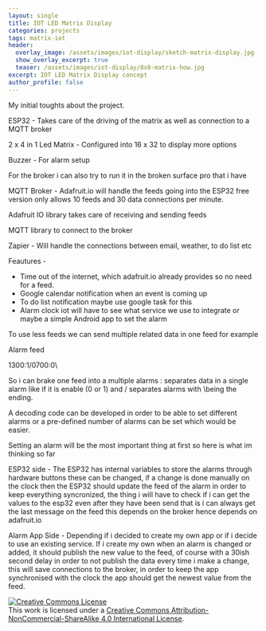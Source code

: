 ```yaml
---
layout: single
title: IOT LED Matrix Display
categories: projects
tags: matrix-iot
header:
  overlay_image: /assets/images/iot-display/sketch-matrix-display.jpg
  show_overlay_excerpt: true
  teaser: /assets/images/iot-display/8x8-matrix-how.jpg
excerpt: IOT LED Matrix Display concept
author_profile: false
---
```


My initial toughts about the project.

ESP32 - Takes care of the driving of the matrix as well as connection to a MQTT broker

2 x 4 in 1 Led Matrix - Configured into 16 x 32 to display more options

Buzzer - For alarm setup

For the broker i can also try to run it in the broken surface pro that i have


MQTT Broker - Adafruit.io will handle the feeds going into the ESP32 free version only allows 10 feeds and 30 data connections per minute.

Adafruit IO library takes care of receiving and sending feeds

MQTT library to connect to the broker

Zapier - Will handle the connections between email, weather, to do list etc

Feautures - 
- Time out of the internet, which adafruit.io already provides so no need for a feed.
- Google calendar notification when an event is coming up
- To do list notification maybe use google task for this
- Alarm clock iot will have to see what service we use to integrate or maybe a simple Android app to set the alarm

To use less feeds we can send multiple related data in one feed for example

Alarm feed

1300:1/0700:0\

So i can brake one feed into a multiple alarms : separates data in a single alarm like if it is enable (0 or 1) and / separates alarms with \being the ending.

A decoding code can be developed in order to be able to set different alarms or a pre-defined number of alarms can be set which would be easier.

Setting an alarm will be the most important thing at first so here is what im thinking so far

ESP32 side - The ESP32 has internal variables to store the alarms through hardware buttons these can be changed, if a change is done manually on the clock then the ESP32 should update the feed of the alarm in order to keep everything syncronized, the thing i will have to check if i can get the values to the esp32 even after they have been send that is i can always get the last message on the feed this depends on the broker hence depends on adafruit.io

Alarm App Side - Depending if i decided to create my own app or if i decide to use an existing service. If i create my own when an alarm is changed or added, it should publish the new value to the feed, of course with a 30ish second delay in order to not publish the data every time i make a change, this will save connections to the broker, in order to keep the app synchronised with the clock the app should get the newest value from the feed.


<a rel="license" href="http://creativecommons.org/licenses/by-nc-sa/4.0/"><img alt="Creative Commons License" style="border-width:0" src="https://i.creativecommons.org/l/by-nc-sa/4.0/88x31.png" /></a><br />This work is licensed under a <a rel="license" href="http://creativecommons.org/licenses/by-nc-sa/4.0/">Creative Commons Attribution-NonCommercial-ShareAlike 4.0 International License</a>.